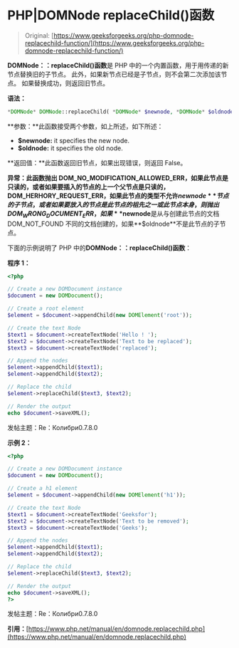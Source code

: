 # PHP|DOMNode replaceChild()函数

> Original: [https://www.geeksforgeeks.org/php-domnode-replacechild-function/](https://www.geeksforgeeks.org/php-domnode-replacechild-function/)

**DOMNode：：replaceChild()函数**是 PHP 中的一个内置函数，用于用传递的新节点替换旧的子节点。 此外，如果新节点已经是子节点，则不会第二次添加该节点。 如果替换成功，则返回旧节点。

**语法：**

```php
*DOMNode* DOMNode::replaceChild( *DOMNode* $newnode, *DOMNode* $oldnode )
```

**参数：**此函数接受两个参数，如上所述，如下所述：

*   **$newnode:** it specifies the new node.
*   **$oldnode:** it specifies the old node.

**返回值：**此函数返回旧节点，如果出现错误，则返回 False。

**异常：**此函数抛出 DOM_NO_MODIFICATION_ALLOWED_ERR，如果此节点是只读的，或者如果要插入的节点的上一个父节点是只读的，DOM_HERHORY_REQUEST_ERR，如果此节点的类型不允许**$newnode**节点的子节点，或者如果要放入的节点是此节点的祖先之一或此节点本身，则抛出 DOM_WRONG_DOCUMENT_ERR， 如果**$newnode**是从与创建此节点的文档 DOM_NOT_FOUND 不同的文档创建的，如果**$oldnode**不是此节点的子节点。

下面的示例说明了 PHP 中的**DOMNode：：replaceChild()函数**：

**程序 1：**

```php
<?php

// Create a new DOMDocument instance
$document = new DOMDocument();

// Create a root element
$element = $document->appendChild(new DOMElement('root'));

// Create the text Node
$text1 = $document->createTextNode('Hello ! ');
$text2 = $document->createTextNode('Text to be replaced');
$text3 = $document->createTextNode('replaced');

// Append the nodes
$element->appendChild($text1);
$element->appendChild($text2);

// Replace the child
$element->replaceChild($text3, $text2);

// Render the output
echo $document->saveXML();
```

发帖主题：Re：Колибри0.7.8.0

**示例 2：**

```php
<?php

// Create a new DOMDocument instance
$document = new DOMDocument();

// Create a h1 element
$element = $document->appendChild(new DOMElement('h1'));

// Create the text Node
$text1 = $document->createTextNode('Geeksfor');
$text2 = $document->createTextNode('Text to be removed');
$text3 = $document->createTextNode('Geeks');

// Append the nodes
$element->appendChild($text1);
$element->appendChild($text2);

// Replace the child
$element->replaceChild($text3, $text2);

// Render the output
echo $document->saveXML();
?>
```

发帖主题：Re：Колибри0.7.8.0

**引用：**[https://www.php.net/manual/en/domnode.replacechild.php](https://www.php.net/manual/en/domnode.replacechild.php)